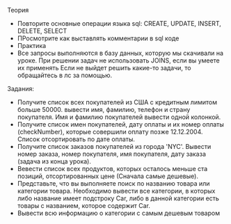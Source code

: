 Теория
- Повторите основные операции языка sql: CREATE, UPDATE, INSERT, DELETE, SELECT
- ПРосмотрите как выставлять комментарии в sql коде
- Практика
- Все запросы выполняются в базу данных, которую мы скачивали на уроке. При решении задач не использовать JOINS, если вы умеете их применять Если не выйдет решить какие-то задачи, то обращайтесь в лс за помощью.

Задания:
- Получите список всех покупателей из США с кредитным лимитом больше 50000. вывести имя, фамилию, телефон и страну покупателя. Имя и фамилию покупателей вывести одной колонкой.
- Получите список имен покупателей, дату оплаты и их номер оплаты (checkNumber), которые совершили оплату позже 12.12.2004. Список отсортировать по дате оплаты.
- Получите список заказов покупателей из города 'NYC'. Вывести номер заказа, номер покупателя, имя покупателя, дату заказа (задача из конца урока).
- Вевести список всех продуктов, которых осталось меньше ста позиций, отсортированных цене (Сначала самые дешевые).
- Представьте, что вы выполняете поиск по названию товара или категории товара. Необходимо вывести все категории, в которых либо название имеет подстроку Car, либо в данной категории есть товары с названием, которое содержит Car.
- Вывести всю информацию о категории с самым дешевым товаром